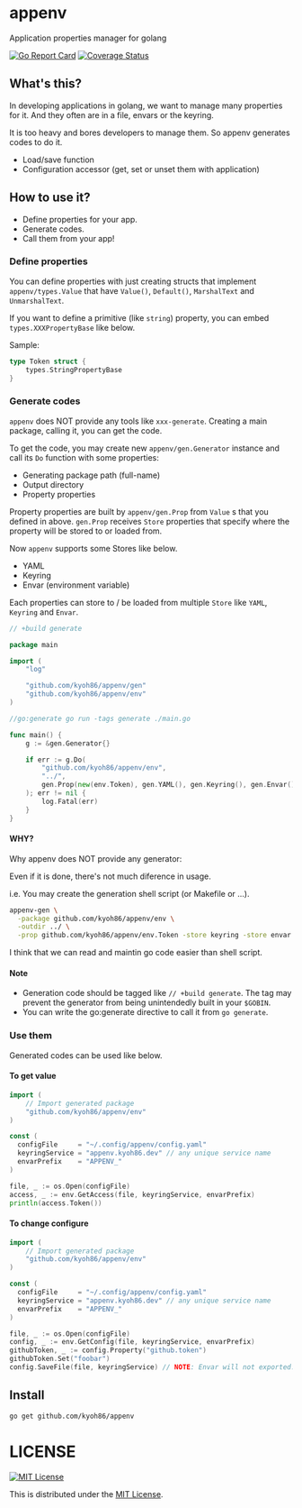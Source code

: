 # appenv

Application properties manager for golang

[![Go Report Card](https://goreportcard.com/badge/github.com/kyoh86/appenv)](https://goreportcard.com/report/github.com/kyoh86/appenv)
[![Coverage Status](https://img.shields.io/codecov/c/github/kyoh86/appenv.svg)](https://codecov.io/gh/kyoh86/appenv)

## What's this?

In developing applications in golang, we want to manage many properties for it.
And they often are in a file, envars or the keyring.

It is too heavy and bores developers to manage them.
So appenv generates codes to do it.

- Load/save function
- Configuration accessor (get, set or unset them with application)

## How to use it?

- Define properties for your app.
- Generate codes.
- Call them from your app!

### Define properties

You can define properties with just creating structs that
implement `appenv/types.Value` that
have `Value()`, `Default()`, `MarshalText` and `UnmarshalText`.

If you want to define a primitive (like `string`) property,
you can embed `types.XXXPropertyBase` like below.

Sample:

```go
type Token struct {
	types.StringPropertyBase
}
```

### Generate codes

`appenv` does NOT provide any tools like `xxx-generate`.
Creating a main package, calling it, you can get the code.

To get the code, you may create new `appenv/gen.Generator`
instance and call its `Do` function with some properties:

- Generating package path (full-name)
- Output directory
- Property properties

Property properties are built by `appenv/gen.Prop` from
`Value` s that you defined in above.
`gen.Prop` receives `Store` properties that specify 
where the property will be stored to or loaded from.

Now `appenv` supports some Stores like below.

- YAML
- Keyring
- Envar (environment variable)

Each properties can store to / be loaded from multiple `Store`
like `YAML`, `Keyring` and `Envar`.

```go
// +build generate

package main

import (
	"log"

	"github.com/kyoh86/appenv/gen"
	"github.com/kyoh86/appenv/env"
)

//go:generate go run -tags generate ./main.go

func main() {
	g := &gen.Generator{}

	if err := g.Do(
		"github.com/kyoh86/appenv/env",
		"../",
		gen.Prop(new(env.Token), gen.YAML(), gen.Keyring(), gen.Envar()),
	); err != nil {
		log.Fatal(err)
	}
}
```

#### WHY?

Why appenv does NOT provide any generator:

Even if it is done, there's not much diference in usage.

i.e. You may create the generation shell script (or Makefile or ...).

```sh
appenv-gen \
  -package github.com/kyoh86/appenv/env \
  -outdir ../ \
  -prop github.com/kyoh86/appenv/env.Token -store keyring -store envar
```

I think that we can read and maintin go code easier than shell script.

#### Note

- Generation code should be tagged like `// +build generate`.
The tag may prevent the generator from being unintendedly built in your `$GOBIN`.
- You can write the go:generate directive to call it from `go generate`.

### Use them

Generated codes can be used like below.

#### To get value

```go
import (
	// Import generated package
	"github.com/kyoh86/appenv/env"
)

const (
  configFile     = "~/.config/appenv/config.yaml"
  keyringService = "appenv.kyoh86.dev" // any unique service name
  envarPrefix    = "APPENV_" 
)

file, _ := os.Open(configFile)
access, _ := env.GetAccess(file, keyringService, envarPrefix)
println(access.Token())
```

#### To change configure

```go
import (
	// Import generated package
	"github.com/kyoh86/appenv/env"
)

const (
  configFile     = "~/.config/appenv/config.yaml"
  keyringService = "appenv.kyoh86.dev" // any unique service name
  envarPrefix    = "APPENV_" 
)

file, _ := os.Open(configFile)
config, _ := env.GetConfig(file, keyringService, envarPrefix)
githubToken, _ := config.Property("github.token")
githubToken.Set("foobar")
config.SaveFile(file, keyringService) // NOTE: Envar will not exported.
```

## Install

```
go get github.com/kyoh86/appenv
```

# LICENSE

[![MIT License](http://img.shields.io/badge/license-MIT-blue.svg)](http://www.opensource.org/licenses/MIT)

This is distributed under the [MIT License](http://www.opensource.org/licenses/MIT).
